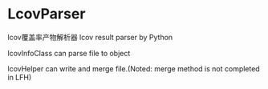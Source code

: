 # LcovParser
lcov覆盖率产物解析器 lcov result parser by Python

lcovInfoClass can parse file to object

lcovHelper can write and merge file.(Noted: merge method is not completed in LFH)
